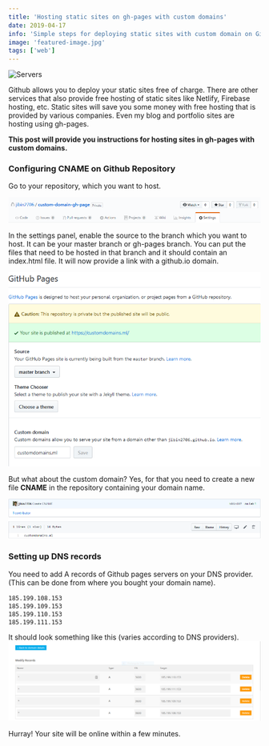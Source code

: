 ```yaml
---
title: 'Hosting static sites on gh-pages with custom domains'
date: 2019-04-17
info: 'Simple steps for deploying static sites with custom domain on Github'
image: 'featured-image.jpg'
tags: ['web']
---
```


![Servers](featured-image.jpg)

Github allows you to deploy your static sites free of charge. There are other services that also provide free hosting of static sites like Netlify, Firebase hosting, etc. Static sites will save you some money with free hosting that is provided by various companies.
Even my blog and portfolio sites are hosting using gh-pages.

**This post will provide you instructions for hosting sites in gh-pages with custom domains.**

### Configuring CNAME on Github Repository

Go to your repository, which you want to host.

![Github Settings Menu](settings.png)

In the settings panel, enable the source to the branch which you want to host. It can be your master branch or gh-pages branch.
You can put the files that need to be hosted in that branch and it should contain an index.html file.
It will now provide a link with a github.io domain.

![Setting up custom domain](custom-domain-settings.png)

But what about the custom domain?
Yes, for that you need to create a new file **CNAME** in the repository containing your domain name.

![CNAME file](cname.png)

### Setting up DNS records

You need to add A records of Github pages servers on your DNS provider. (This can be done from where you bought your domain name).

```
185.199.108.153
185.199.109.153
185.199.110.153
185.199.111.153
```

It should look something like this (varies according to DNS providers).
![DNS Settings](dns-settings.png)

Hurray! Your site will be online within a few minutes.
